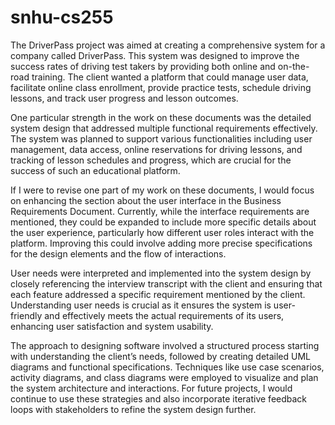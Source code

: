 # snhu-cs255

The DriverPass project was aimed at creating a comprehensive system for a company called DriverPass. This system was designed to improve the success rates of driving test takers by providing both online and on-the-road training. The client wanted a platform that could manage user data, facilitate online class enrollment, provide practice tests, schedule driving lessons, and track user progress and lesson outcomes.

One particular strength in the work on these documents was the detailed system design that addressed multiple functional requirements effectively. The system was planned to support various functionalities including user management, data access, online reservations for driving lessons, and tracking of lesson schedules and progress, which are crucial for the success of such an educational platform.

If I were to revise one part of my work on these documents, I would focus on enhancing the section about the user interface in the Business Requirements Document. Currently, while the interface requirements are mentioned, they could be expanded to include more specific details about the user experience, particularly how different user roles interact with the platform. Improving this could involve adding more precise specifications for the design elements and the flow of interactions.

User needs were interpreted and implemented into the system design by closely referencing the interview transcript with the client and ensuring that each feature addressed a specific requirement mentioned by the client. Understanding user needs is crucial as it ensures the system is user-friendly and effectively meets the actual requirements of its users, enhancing user satisfaction and system usability.

The approach to designing software involved a structured process starting with understanding the client’s needs, followed by creating detailed UML diagrams and functional specifications. Techniques like use case scenarios, activity diagrams, and class diagrams were employed to visualize and plan the system architecture and interactions. For future projects, I would continue to use these strategies and also incorporate iterative feedback loops with stakeholders to refine the system design further.
